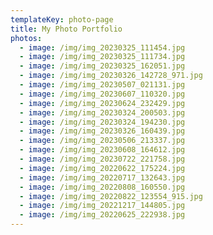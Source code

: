 ```yaml
---
templateKey: photo-page
title: My Photo Portfolio
photos:
  - image: /img/img_20230325_111454.jpg
  - image: /img/img_20230325_111734.jpg
  - image: /img/img_20230325_162051.jpg
  - image: /img/img_20230326_142728_971.jpg
  - image: /img/img_20230507_021131.jpg
  - image: /img/img_20230607_110320.jpg
  - image: /img/img_20230624_232429.jpg
  - image: /img/img_20230324_200503.jpg
  - image: /img/img_20230324_194230.jpg
  - image: /img/img_20230326_160439.jpg
  - image: /img/img_20230506_213337.jpg
  - image: /img/img_20230608_164612.jpg
  - image: /img/img_20230722_221758.jpg
  - image: /img/img_20220622_175224.jpg
  - image: /img/img_20220717_132643.jpg
  - image: /img/img_20220808_160550.jpg
  - image: /img/img_20220822_123554_915.jpg
  - image: /img/img_20221217_144805.jpg
  - image: /img/img_20220625_222938.jpg
---
```

